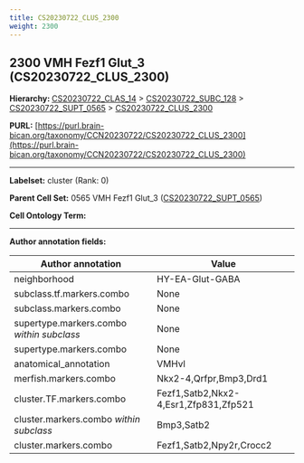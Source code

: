 ```yaml
---
title: CS20230722_CLUS_2300
weight: 2300
---
```

## 2300 VMH Fezf1 Glut_3 (CS20230722_CLUS_2300)
<b>Hierarchy: </b>
[CS20230722_CLAS_14](../CS20230722_CLAS_14) >
[CS20230722_SUBC_128](../CS20230722_SUBC_128) >
[CS20230722_SUPT_0565](../CS20230722_SUPT_0565) >
[CS20230722_CLUS_2300](../CS20230722_CLUS_2300)

**PURL:** [https://purl.brain-bican.org/taxonomy/CCN20230722/CS20230722_CLUS_2300](https://purl.brain-bican.org/taxonomy/CCN20230722/CS20230722_CLUS_2300)

---


**Labelset:** cluster (Rank: 0)

**Parent Cell Set:** 0565 VMH Fezf1 Glut_3 ([CS20230722_SUPT_0565](../CS20230722_SUPT_0565))



**Cell Ontology Term:** 

[MARKER GENES.]: #


---

[TRANSFERRED ANNOTATIONS.]: #


[AUTHOR ANNOTATION FIELDS.]: #


**Author annotation fields:**

| Author annotation | Value |
|-------------------|-------|
|neighborhood|HY-EA-Glut-GABA|
|subclass.tf.markers.combo|None|
|subclass.markers.combo|None|
|supertype.markers.combo _within subclass_|None|
|supertype.markers.combo|None|
|anatomical_annotation|VMHvl|
|merfish.markers.combo|Nkx2-4,Qrfpr,Bmp3,Drd1|
|cluster.TF.markers.combo|Fezf1,Satb2,Nkx2-4,Esr1,Zfp831,Zfp521|
|cluster.markers.combo _within subclass_|Bmp3,Satb2|
|cluster.markers.combo|Fezf1,Satb2,Npy2r,Crocc2|
